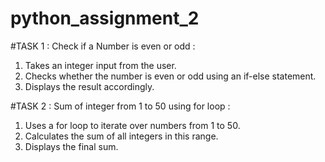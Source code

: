 # python_assignment_2
#TASK 1 : Check if a Number is even or odd :<br>
1. Takes an integer input from the user. <br>
2. Checks whether the number is even or odd using an if-else statement. <br>
3. Displays the result accordingly.

#TASK 2 : Sum of integer from 1 to 50 using for loop :<br>
1. Uses a for loop to iterate over numbers from 1 to 50.<br>
2. Calculates the sum of all integers in this range.<br>
3. Displays the final sum.
